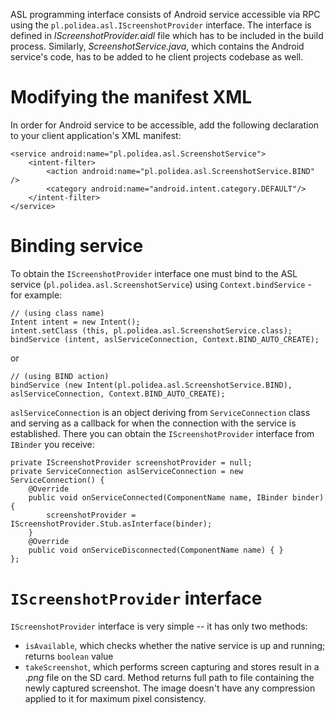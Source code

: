 ASL programming interface consists of Android service accessible via RPC using the `pl.polidea.asl.IScreenshotProvider` interface. The interface is defined in _IScreenshotProvider.aidl_ file which has to be included in the build process. Similarly, _ScreenshotService.java_, which contains the Android service's code, has to be added to he client projects codebase as well.

# Modifying the manifest XML #
In order for Android service to be accessible, add the following declaration to your client application's XML manifest:

```
<service android:name="pl.polidea.asl.ScreenshotService">
	<intent-filter>
		<action android:name="pl.polidea.asl.ScreenshotService.BIND" />
		<category android:name="android.intent.category.DEFAULT"/>
	</intent-filter>
</service>
```

# Binding service #

To obtain the `IScreenshotProvider` interface one must bind to the ASL service (`pl.polidea.asl.ScreenshotService`) using `Context.bindService` - for example:

```
// (using class name)
Intent intent = new Intent();
intent.setClass (this, pl.polidea.asl.ScreenshotService.class);
bindService (intent, aslServiceConnection, Context.BIND_AUTO_CREATE);
```

or

```
// (using BIND action)
bindService (new Intent(pl.polidea.asl.ScreenshotService.BIND), aslServiceConnection, Context.BIND_AUTO_CREATE);
```

`aslServiceConnection` is an object deriving from `ServiceConnection` class and serving as a callback for when the connection with the service is established. There you can obtain the `IScreenshotProvider` interface from `IBinder` you receive:

```
private IScreenshotProvider screenshotProvider = null;
private ServiceConnection aslServiceConnection = new ServiceConnection() {
    @Override
    public void onServiceConnected(ComponentName name, IBinder binder) {
        screenshotProvider = IScreenshotProvider.Stub.asInterface(binder);
    }
    @Override
    public void onServiceDisconnected(ComponentName name) { }
};
```

# `IScreenshotProvider` interface #

`IScreenshotProvider` interface is very simple -- it has only two methods:
  * `isAvailable`, which checks whether the native service is up and running; returns `boolean` value
  * `takeScreenshot`, which performs screen capturing and stores result in a ._png_ file on the SD card. Method returns full path to file containing the newly captured screenshot. The image doesn't have any compression applied to it for maximum pixel consistency.